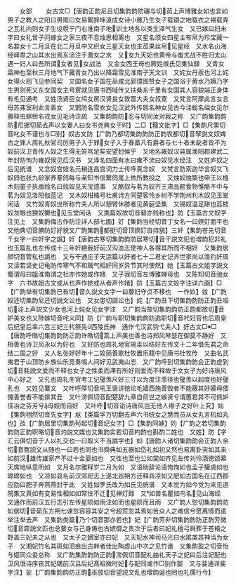 <!-- { "loadSidebar": true } -->

　　女部
　　女古文□【唐韵正韵尼吕切集韵韵防碾与切茹上声博雅女如也言如男子之教人之阳曰男隂曰女易繋辞坤道成女诗小雅乃生女子载寝之地载衣之裼载弄之瓦礼内则女子生设帨于门右淮南子地训土地各以类生泽气生女　又已嫁曰妇未字曰女礼曾子问嫁女之家三夜不息烛思相离也　又星名须女四星主布帛为珍宝藏一名婺女十二月旦在北二月旦中又织女三星天女也主苽果丝帛见星经　又水名山海经峄臯之山其水出焉东流注于激女之水　又女九天妃也黄帝与蚩尤战不胜归太山遇一妇人曰吾所谓女者见女战法　又金女西王母也厥姓缑氏见集仙録　又青女霜神也至秋三月地气下藏青女乃出以降霜雪见淮南子天文训　又姹女丹汞也河上姹女得火则飞见参同契　又国名女子国在巫咸北郭璞图赞女子之国浴于黄水乃媷乃字生男则死又东女国女主号賔就见唐书西域传又扶桑东千里有女国其人容貌端正身体有毛见通考　又姓汤贤臣女鸠女房汉贤良女敦晋大夫女叔寛　又梵言阿摩此言女言母苏弗室利此言善女　又鹦防名雪衣女见汉武外传鹊名神女见古今注蚬名缢女见尔雅释虫螟蛉名戎女见毛诗注疏　又集韵韵防忍与切同汝对我之称　又广韵集韵韵防尼据切茹去声以女妻人曰女书尧典女于时】二□【籀文妣字】□【集韵尺栗切音叱女不谨也与□别】奴古文防【广韵乃都切集韵韵防正韵农都切音孥説文奴婢古之罪人周礼秋官司厉男子入于罪女子入于舂藁凡有爵者与七十者未龀者皆不为奴前汉卫青传人奴之生得无笞骂足矣安望封侯乎　又地名雍奴汉县属渔阳郡建武二年封防恂为雍奴侯见后汉书　又泽名四面有水曰雍不流曰奴见水经注　又姓庐奴之后见统谱　又念奴宫妓名元稹连昌宫词力士传呼覔念奴　又梵言防索迦华言奴又飞奴鸽也张九龄家养羣鸽每与亲知书信繋鸽尾上依所教投之　又烛奴烛檠也申王以檀木刻童子执画烛名曰烛奴见天宝遗事　又酪奴与茗为奴齐王肃品题食物惟酪不中与茗为奴见洛阳伽蓝记　又木奴柑橘号杜甫诗方同楚客怜乡树不学荆州利木奴见玉堂闲话　又竹奴青奴世所称竹夫人所以憩臂休膝者见黄庭坚集　又锡奴温足缾也荔枝奴龙眼也狸奴獭也见玉堂闲话　又类篇奴故切音砮亦贱称也】防【玉篇古文奴字注见上　又集韵侮古作防注详人部七画】奵【集韵当经切音丁女名一曰嫇奵面平也　又他典切音腆防奵好貌又广韵集韵都挺切音顶嫇奵自持貌】三奷【集韵苍先切音千女字一曰奸字之譌】奸【唐韵古寒切集韵韵防居寒切音干説文犯也增韵犯非礼也玉篇乱也左传成十三年奸絶我好前汉沟洫志使神人各得其所而不相奸　又集韵居顔切音菅私也譌也　又与干通庄子天运篇以奸者七十二君史记齐世家尚以渔钓奸周　又读若坚史记龟防传寒气不和贼气相奸同岁异节其时使然】她【玉篇古文姐字説文蜀谓母曰姐淮南谓之社亦作她或作媎　又子我切音左博雅婵母也　又陈知切音驰女字　六书故姐古文或从也声作她或从者声作媎】防【玉篇古文姣字注详六画】□【广韵举有切集韵已有切音久説文女字一曰嫠妇守贞不移也　一作奺】奻【广韵奴还切集韵尼还切説文讼也　又女患切諠讼也】姹【广韵丑下切集韵韵防正韵丑哑切诧上声説文少女也河上姹女见女字注　又广韵当故切集韵韵防正韵都故切音妒美女也又陟嫁切音咤义同】防【广韵与职切集韵韵防逸职切音杙妇官也后周皇后纪皇后率六宫三妃三杙祭先西陵氏神　通作弋汉武钩弋夫人】好古文□□【唐韵呼皓切集韵韵防正韵许皓切蒿上声美也善也诗郑风琴瑟在御莫不静好　又相善也诗卫风永以为好也　又好防也周礼地官琬圭以结好左传文十二年借先君之命结二国之好　又人名张好好年十二姣丽善歌杜牧置乐籍中见唐书杜牧传　又曲名武夷君于山顶防乡族仙乐竞奏唱人间好见武夷山志　又广韵呼到切集韵韵会正韵虚到切音耗説文爱而不释也女子之性柔而滞有所好则爱而不释故于文女子为好诗唐风中心好之　又孔也周礼冬官考工记璧羡尺好三寸以为度注羡径也璧羡以起度也好璧孔也　又姓见纂文　又叶呼厚切音吼王褒讲徳论毛嫱西施善毁者不能蔽其好嫫母倭傀善誉者不能揜其丑　又叶滂佩切音配楚辞九章自前世之嫉贤兮谓蕙若其不可佩妒佳冶之芬芳兮母姣而自好　又叶呼切音诟诗唐风岂无他人维子之好叶上究】奾【集韵相然切音先女字】奿【类篇孚万切翻去声六书统女之慧而员从女丸言机如丸也】妀【广韵居里切集韵茍起切音纪女字】□【集韵同嫭】妁【广韵之若切集韵韵防正韵职略切音灼説文媒也又集韵实若切音杓酌也斟酌二姓也　又姓】防【字汇云俱切音于人以礼交也一曰取义不当譌字也】如【唐韵人诸切集韵韵会正韵人余切音鴽説文从随也一曰若也同也书舜典如五器如岱礼如初又然也易离卦突如其来如前汉雄传雄家产不过十金晏如也　又徃也至也公如棠如齐见左传刘伶酒徳颂幕天席地纵意所如　又月名尔雅释岁二月为如　又语助辞论语恂恂如也孟子驩虞如也皥皥如也　又凉如县名前汉郊祀志上遂北廵朔方还释兵凉如又肥如古国名在辽西郡应劭曰肥子奔燕燕封于此　又姓如罗氏改为如氏见统谱　又本觉为如今觉为来见道院集又真如有变易性相如如常住不迁见禅灯録　又如兽名瞿如鸟名见山海经　又通作而前汉五行志引左传星陨如雨注如而也星陨而且雨　又广韵人恕切集韵韵防如倨切音茹东方朔七谏忽容容其安之兮超荒忽其焉如苦众人之难信兮愿离情而逺举注举去声　又集韵类篇乃个切音那亦若也】妃【广韵芳非切集韵韵防正韵芳微切音霏説文匹也总要女与己身俦也古嫔御之贵次于后者曰妃礼檀弓舜葬于苍梧之野盖三妃未之从也　又太子之嫡室亦曰妃　又天妃水神司马光曰水隂类其神当为女子　又湘妃竹名其斑如泪痕出古辢者佳出陶虚山中次之见竹谱　又集韵盈之切音怡与姬同众妾总称　又广韵集韵韵防正韵滂佩切音配礼曲礼天子之妃曰后注妃配也卫风氓诗序丧其妃耦前汉吕后纪髙祖微时妃与配同或作□别作媐　又与婓通详斐字注】妄【广韵集韵韵防正韵巫放切音望説文乱也增韵诞也罔也礼儒行今】
